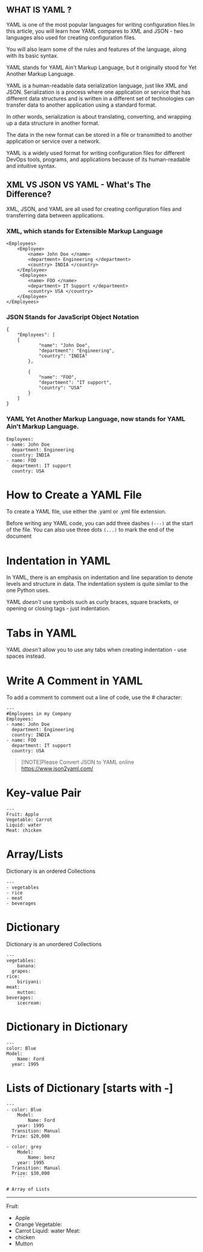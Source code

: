 ## WHAT IS YAML ?

YAML is one of the most popular languages for writing configuration files.In this article, you will learn how YAML compares to XML and JSON - two languages also used for creating configuration files.

You will also learn some of the rules and features of the language, along with its basic syntax.

YAML stands for YAML Ain't Markup Language, but it originally stood for Yet Another Markup Language.

YAML is a human-readable data serialization language, just like XML and JSON.
Serialization is a process where one application or service that has different data structures and is written in a different set of technologies can transfer data to another application using a standard format.

In other words, serialization is about translating, converting, and wrapping up a data structure in another format.

The data in the new format can be stored in a file or transmitted to another application or service over a network.

YAML is a widely used format for writing configuration files for different DevOps tools, programs, and applications because of its human-readable and intuitive syntax.

## XML VS JSON VS YAML - What's The Difference?
XML, JSON, and YAML are all used for creating configuration files and transferring data between applications.

### XML, which stands for Extensible Markup Language
```
<Employees>
    <Employee>
        <name> John Doe </name>
        <department> Engineering </department>
        <country> INDIA </country>
    </Employee>
     <Employee>
        <name> FOO </name>
        <department> IT Support </department>
        <country> USA </country>
    </Employee>
</Employees>
```
### JSON Stands for JavaScript Object Notation
```
{
	"Employees": [
    {
			"name": "John Doe",
			"department": "Engineering",
			"country": "INDIA"
		},

		{
			"name": "FOO",
			"department": "IT support",
			"country": "USA"
		}
	]
}
```

### YAML Yet Another Markup Language, now stands for YAML Ain't Markup Language.
```
Employees:
- name: John Doe
  department: Engineering
  country: INDIA
- name: FOO
  department: IT support
  country: USA
```
# How to Create a YAML File
To create a YAML file, use either the .yaml or .yml file extension.

Before writing any YAML code, you can add three dashes ```(---)``` at the start of the file. You can also use three dots ```(...)``` to mark the end of the document

# Indentation in YAML
In YAML, there is an emphasis on indentation and line separation to denote levels and structure in data. The indentation system is quite similar to the one Python uses.

YAML *doesn't* use symbols such as curly braces, square brackets, or opening or closing tags - just indentation.

# Tabs in YAML
YAML *doesn't* allow you to use any tabs when creating indentation - use spaces instead.

# Write A Comment in YAML
To add a comment to comment out a line of code, use the # character:
```
---
#Employees in my Company
Employees:
- name: John Doe
  department: Engineering
  country: INDIA
- name: FOO
  department: IT support
  country: USA
```

> [!NOTE]Please Convert JSON to YAML online https://www.json2yaml.com/

# Key-value Pair
```
---
Fruit: Apple
Vegetable: Carrot
Liquid: water
Meat: chicken
```
# Array/Lists
Dictionary is an ordered Collections
```
---
- vegetables
- rice
- meat
- beverages
```
# Dictionary
Dictionary is an unordered Collections
```
---
vegetables:
	banana:
  grapes:
rice:
	biriyani:
meat:
	mutton:
beverages:
	icecream:
```

# Dictionary in Dictionary

```
---
color: Blue
Model:
	Name: Ford
  year: 1995
```
# Lists of Dictionary [starts with -]
```
---
- color: Blue
	Model:
		Name: Ford
  	year: 1995
  Transition: Manual
  Prize: $20,000

- color: grey
	Model:
		Name: benz
  	year: 1995
  Transition: Manual
  Prize: $30,000
	```

# Array of Lists
```
---
Fruit:
- Apple
-	Orange
Vegetable:
- Carrot
Liquid: water
Meat:
- chicken
- Mutton

```
